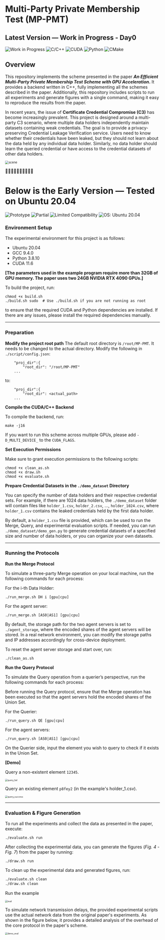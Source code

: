 # Multi-Party Private Membership Test (MP-PMT)
## Latest Version — Work in Progress - Day0
![Work in Progress](https://img.shields.io/badge/status-wip-yellow) 
![C/C++](https://img.shields.io/badge/language-C%2B%2B-blue)
![CUDA](https://img.shields.io/badge/language-CUDA-orange)
![Python](https://img.shields.io/badge/language-Python-3776AB?logo=python&logoColor=white)
![CMake](https://img.shields.io/badge/build-CMake-6E9CFF?logo=cmake&logoColor=white)

## Overview

This repository implements the scheme presented in the paper ***An Efficient Multi-Party Private Membership Test Scheme with GPU Acceleration*.** It provides a backend written in C++, fully implementing all the schemes described in the paper. Additionally, this repository includes scripts to run all experiments and generate figures with a single command, making it easy to reproduce the results from the paper.

In recent years, the issue of **Certificate Credential Compromise (C3)** has become increasingly prevalent. This project is designed around a multi-party C3 scenario, where multiple data holders independently maintain datasets containing weak credentials. The goal is to provide a privacy-preserving Credential Leakage Verification service. Users need to know whether their credentials have been leaked, but they should not learn about the data held by any individual data holder. Similarly, no data holder should learn the queried credential or have access to the credential datasets of other data holders.

<img src="./dispfig/scene.png" alt="scene" style="zoom:70%;" />


🌌🌌🌌🌌🌌🌌🌌🌌🌌🌌


# Below is the Early Version — Tested on Ubuntu 20.04
![Prototype](https://img.shields.io/badge/status-prototype-red)
![Partial](https://img.shields.io/badge/completeness-partial-orange)
![Limited Compatibility](https://img.shields.io/badge/compatibility-limited-yellow)
![OS: Ubuntu 20.04](https://img.shields.io/badge/OS-Ubuntu%2020.04-blue)

### Environment Setup

The experimental environment for this project is as follows:

- Ubuntu 20.04
- GCC 9.4.0
- Python 3.8.10
- CUDA 11.6

**[The parameters used in the example program require more than 32GB of GPU memory. The paper uses two 24GB NVIDIA RTX 4090 GPUs.]**

To build the project, run:

```
chmod +x build.sh
./build.sh sudo  # Use ./build.sh if you are not running as root
```

to ensure that the required CUDA and Python dependencies are installed. If there are any issues, please install the required dependencies manually.



------



### Preparation
**Modify the project root path**
The default root directory is `/root/MP-PMT`. It needs to be changed to the actual directory. Modify the following in `./script/config.json`:
``` 
    "proj_dir":{ 
        "root_dir": "/root/MP-PMT" 
    ...
```
to:
```
    "proj_dir":{ 
        "root_dir": <actual_path>
    ...
```


**Compile the CUDA/C++ Backend**

To compile the backend, run:

```
make -j16
```

If you want to run this scheme across multiple GPUs, please add `-D_MULTI_DEVICE_` to the `CUDA_FLAGS`.



**Set Execution Permissions**

Make sure to grant execution permissions to the following scripts:

```
chmod +x clean_as.sh
chmod +x draw.sh
chmod +x evaluate.sh
```



**Prepare Credential Datasets in the `./demo_dataset` Directory**

You can specify the number of data holders and their respective credential sets. For example, if there are 1024 data holders, the `./demo_dataset` folder will contain files like `holder_1.csv`, `holder_2.csv`, ..., `holder_1024.csv`, where `holder_1.csv` contains the leaked credentials held by the first data holder.

By default, a `holder_1.csv` file is provided, which can be used to run the Merge, Query, and experimental evaluation scripts. If needed, you can run `./demo_dataset/demo_gen.py` to generate credential datasets of a specified size and number of data holders, or you can organize your own datasets.



------



### Running the Protocols

**Run the Merge Protocol**

To simulate a three-party Merge operation on your local machine, run the following commands for each process:

For the i-th Data Holder:

```
./run_merge.sh DH i [gpu|cpu]
```

For the agent server:

```
./run_merge.sh [AS0|AS1] [gpu|cpu]
```

By default, the storage path for the two agent servers is set to `./agent_storage`, where the encoded shares of the agent servers will be stored. In a real network environment, you can modify the storage paths and IP addresses accordingly for cross-device deployment.

To reset the agent server storage and start over, run:

```
./clean_as.sh
```



**Run the Query Protocol**

To simulate the Query operation from a querier’s perspective, run the following commands for each process:

Before running the Query protocol, ensure that the Merge operation has been executed so that the agent servers hold the encoded shares of the Union Set.

For the Querier:

```
./run_query.sh QE [gpu|cpu]
```

For the agent servers:

```
./run_query.sh [AS0|AS1] [gpu|cpu]
```

On the Querier side, input the element you wish to query to check if it exists in the Union Set.

**[Demo]**

Query a non-existent element `12345`.

<img src="./dispfig/query_fail.png" alt="query_fail" style="zoom:50%;" />

Query an existing element `p8fey2` (in the example's holder_1.csv).

<img src="./dispfig/query_success.png" alt="query_success" style="zoom:51%;" />


------



### Evaluation & Figure Generation

To run all the experiments and collect the data as presented in the paper, execute:

```
./evaluate.sh run
```

After collecting the experimental data, you can generate the figures (*Fig. 4* - *Fig. 7*) from the paper by running:

```
./draw.sh run
```

To clean up the experimental data and generated figures, run:

```sh
./evaluate.sh clean
./draw.sh clean
```

Run the example

<img src="./dispfig/eval.png" alt="eval" style="zoom:50%;" />

To simulate network transmission delays, the provided experimental scripts use the actual network data from the original paper's experiments. As shown in the figure below, it provides a detailed analysis of the overhead of the core protocol in the paper's scheme.

<img src="./dispfig/demo_eval.png" alt="demo_eval" style="zoom:50%;" />
